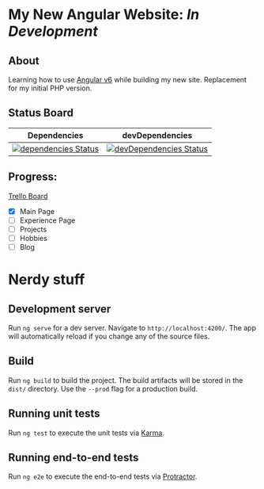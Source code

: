 # My New Angular Website: *In Development*
## About
Learning how to use [Angular v6](https://github.com/angular/angular-cli) while building my new site.
Replacement for my initial PHP version.


## Status Board
|Dependencies|devDependencies|
|:----------:|:-------------:|
| [![dependencies Status](https://david-dm.org/CaptainGlac1er/angular-georgecolgrove/status.svg)](https://david-dm.org/CaptainGlac1er/angular-georgecolgrove) |[![devDependencies Status](https://david-dm.org/CaptainGlac1er/angular-georgecolgrove/dev-status.svg)](https://david-dm.org/CaptainGlac1er/angular-georgecolgrove?type=dev) |

## Progress:
[Trello Board](https://trello.com/b/T13W1xU9)
 - [x] Main Page
 - [ ] Experience Page
 - [ ] Projects
 - [ ] Hobbies
 - [ ] Blog

# Nerdy stuff

## Development server

Run `ng serve` for a dev server. Navigate to `http://localhost:4200/`. The app will automatically reload if you change any of the source files.

## Build

Run `ng build` to build the project. The build artifacts will be stored in the `dist/` directory. Use the `--prod` flag for a production build.

## Running unit tests

Run `ng test` to execute the unit tests via [Karma](https://karma-runner.github.io).

## Running end-to-end tests

Run `ng e2e` to execute the end-to-end tests via [Protractor](http://www.protractortest.org/).
